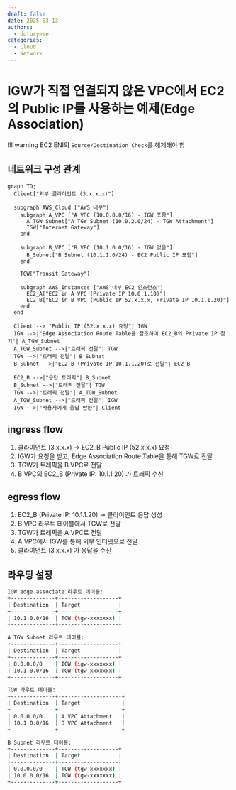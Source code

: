 ```yaml
---
draft: false
date: 2025-03-13
authors:
  - dotoryeee
categories:
  - Cloud
  - Network
---
```

# IGW가 직접 연결되지 않은 VPC에서 EC2의 Public IP를 사용하는 예제(Edge Association)

<!-- more -->

!!! warning
    EC2 ENI의 `Source/Destination Check`를 해제해야 함

## 네트워크 구성 관계 

``` mermaid
graph TD;
  Client["외부 클라이언트 (3.x.x.x)"]
  
  subgraph AWS_Cloud ["AWS 내부"]
    subgraph A_VPC ["A VPC (10.0.0.0/16) - IGW 포함"]
      A_TGW_Subnet["A TGW Subnet (10.0.2.0/24) - TGW Attachment"]
      IGW["Internet Gateway"]
    end

    subgraph B_VPC ["B VPC (10.1.0.0/16) - IGW 없음"]
      B_Subnet["B Subnet (10.1.1.0/24) - EC2 Public IP 포함"]
    end

    TGW["Transit Gateway"]

    subgraph AWS_Instances ["AWS 내부 EC2 인스턴스"]
      EC2_A["EC2 in A VPC (Private IP 10.0.1.10)"]
      EC2_B["EC2 in B VPC (Public IP 52.x.x.x, Private IP 10.1.1.20)"]
    end
  end

  Client -->|"Public IP (52.x.x.x) 요청"| IGW
  IGW -->|"Edge Association Route Table을 참조하여 EC2_B의 Private IP 찾기"| A_TGW_Subnet
  A_TGW_Subnet -->|"트래픽 전달"| TGW
  TGW -->|"트래픽 전달"| B_Subnet
  B_Subnet -->|"EC2_B (Private IP 10.1.1.20)로 전달"| EC2_B

  EC2_B -->|"응답 트래픽"| B_Subnet
  B_Subnet -->|"트래픽 전달"| TGW
  TGW -->|"트래픽 전달"| A_TGW_Subnet
  A_TGW_Subnet -->|"트래픽 전달"| IGW
  IGW -->|"사용자에게 응답 반환"| Client

```
## ingress flow
1. 클라이언트 (3.x.x.x) → EC2_B Public IP (52.x.x.x) 요청
2. IGW가 요청을 받고, Edge Association Route Table을 통해 TGW로 전달
3. TGW가 트래픽을 B VPC로 전달
4. B VPC의 EC2_B (Private IP: 10.1.1.20) 가 트래픽 수신

## egress flow
1. EC2_B (Private IP: 10.1.1.20) → 클라이언트 응답 생성
2. B VPC 라우트 테이블에서 TGW로 전달
3. TGW가 트래픽을 A VPC로 전달
4. A VPC에서 IGW를 통해 외부 인터넷으로 전달
5. 클라이언트 (3.x.x.x) 가 응답을 수신


## 라우팅 설정
```sh
IGW edge associate 라우트 테이블:
+--------------+-------------------+
| Destination  | Target            |
+--------------+-------------------+
| 10.1.0.0/16  | TGW (tgw-xxxxxxx) |
+--------------+-------------------+

A TGW Subnet 라우트 테이블:
+--------------+-------------------+
| Destination  | Target            |
+--------------+-------------------+
| 0.0.0.0/0    | IGW (igw-xxxxxxx) |
| 10.1.0.0/16  | TGW (tgw-xxxxxxx) |
+--------------+-------------------+

TGW 라우트 테이블:
+--------------+--------------------+
| Destination  | Target             |
+--------------+--------------------+
| 0.0.0.0/0    | A VPC Attachment   |
| 10.1.0.0/16  | B VPC Attachment   |
+--------------+--------------------+

B Subnet 라우트 테이블:
+--------------+-------------------+
| Destination  | Target            |
+--------------+-------------------+
| 0.0.0.0/0    | TGW (tgw-xxxxxxx) |
| 10.0.0.0/16  | TGW (tgw-xxxxxxx) |
+--------------+-------------------+

```